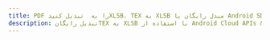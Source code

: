 ---title: PDF را به  تبدیل کنیدXLSB، TEX به XLSB مبدل رایگان یا Android SDKdescription: تبدیل رایگانTEX به XLSB با استفاده از Android Cloud APIs & SDK همچنین اسناد PDF را در Cloud ایجاد، ویرایش و رندر کنید.---